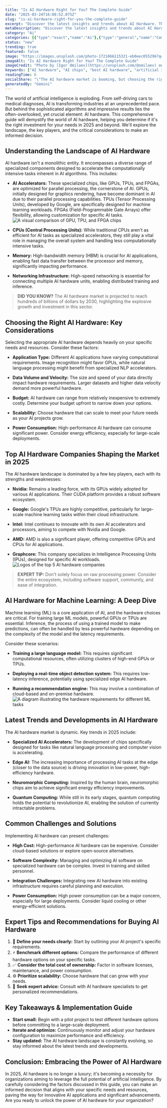 ```yaml
---
title: "Is AI Hardware Right for You? The Complete Guide"
date: "2025-03-24T16:08:52.075Z"
slug: "is-ai-hardware-right-for-you-the-complete-guide"
excerpt: "Discover the latest insights and trends about AI Hardware. This comprehensive guide covers everything you need to know about AI Hardware in 2025."
metaDescription: "Discover the latest insights and trends about AI Hardware. This comprehensive guide covers everything you need to know about AI Hardware in 2025."
category: "Ai"
categories: [{"type":"exact","name":"Ai"},{"type":"general","name":"Computer Science"},{"type":"medium","name":"Hardware Engineering"},{"type":"specific","name":"Accelerator Chips"},{"type":"niche","name":"Tensor Processing Units"}]
status: "new"
trending: true
featured: false
image: "https://images.unsplash.com/photo-1721066115321-eb0eec055296?q=85&w=1200&fit=max&fm=webp&auto=compress"
imageAlt: "Is AI Hardware Right for You? The Complete Guide"
imageCredit: "Photo by [Igor Omilaev](https://unsplash.com/@omilaev) on Unsplash"
keywords: ["AI hardware", "AI chips", "best AI hardware", "artificial intelligence hardware", "AI accelerator cards", "buy AI hardware", "AI hardware for machine learning", "top AI hardware companies", "AI hardware market trends", "choosing the right AI hardware"]
readingTime: 6
socialShare: "\"The AI hardware market is booming, but choosing the right tools is crucial.  Don't just focus on raw power; consider the entire ecosystem for long-term success!\""
generatedBy: "Gemini"
---
```




The world of artificial intelligence is exploding.  From self-driving cars to medical diagnoses, AI is transforming industries at an unprecedented pace. But behind the sophisticated algorithms and impressive results lies the often-overlooked, yet crucial element: AI hardware.  This comprehensive guide will demystify the world of AI hardware, helping you determine if it's the right investment for your needs in 2025 and beyond.  We'll explore the landscape, the key players, and the critical considerations to make an informed decision.

## Understanding the Landscape of AI Hardware

AI hardware isn't a monolithic entity.  It encompasses a diverse range of specialized components designed to accelerate the computationally intensive tasks inherent in AI algorithms. This includes:

* **AI Accelerators:** These specialized chips, like GPUs, TPUs, and FPGAs, are optimized for parallel processing, the cornerstone of AI.  GPUs, initially designed for graphics rendering, have become dominant in AI due to their parallel processing capabilities.  TPUs (Tensor Processing Units), developed by Google, are specifically designed for machine learning workloads. FPGAs (Field-Programmable Gate Arrays) offer flexibility, allowing customization for specific AI tasks. ![A visual comparison of GPU, TPU, and FPGA chips](https://images.unsplash.com/photo-1721314787850-5745fdfb06b4?q=85&w=1200&fit=max&fm=webp&auto=compress)

* **CPUs (Central Processing Units):** While traditional CPUs aren't as efficient for AI tasks as specialized accelerators, they still play a vital role in managing the overall system and handling less computationally intensive tasks.

* **Memory:** High-bandwidth memory (HBM) is crucial for AI applications, enabling fast data transfer between the processor and memory, significantly impacting performance.

* **Networking Infrastructure:**  High-speed networking is essential for connecting multiple AI hardware units, enabling distributed training and inference.

> **DID YOU KNOW?**  The AI hardware market is projected to reach hundreds of billions of dollars by 2030, highlighting the explosive growth and investment in this sector.

## Choosing the Right AI Hardware: Key Considerations

Selecting the appropriate AI hardware depends heavily on your specific needs and resources. Consider these factors:

* **Application Type:**  Different AI applications have varying computational requirements.  Image recognition might favor GPUs, while natural language processing might benefit from specialized NLP accelerators.

* **Data Volume and Velocity:** The size and speed of your data directly impact hardware requirements.  Larger datasets and higher data velocity demand more powerful hardware.

* **Budget:** AI hardware can range from relatively inexpensive to extremely costly.  Determine your budget upfront to narrow down your options.

* **Scalability:** Choose hardware that can scale to meet your future needs as your AI projects grow.

* **Power Consumption:**  High-performance AI hardware can consume significant power.  Consider energy efficiency, especially for large-scale deployments.

## Top AI Hardware Companies Shaping the Market in 2025

The AI hardware landscape is dominated by a few key players, each with its strengths and weaknesses:

* **Nvidia:** Remains a leading force, with its GPUs widely adopted for various AI applications.  Their CUDA platform provides a robust software ecosystem.

* **Google:** Google's TPUs are highly competitive, particularly for large-scale machine learning tasks within their cloud infrastructure.

* **Intel:** Intel continues to innovate with its own AI accelerators and processors, aiming to compete with Nvidia and Google.

* **AMD:** AMD is also a significant player, offering competitive GPUs and CPUs for AI applications.

* **Graphcore:** This company specializes in Intelligence Processing Units (IPUs), designed for specific AI workloads. ![Logos of the top 5 AI hardware companies](https://images.unsplash.com/photo-1721066115321-eb0eec055296?q=85&w=1200&fit=max&fm=webp&auto=compress)

> **EXPERT TIP:**  Don't solely focus on raw processing power. Consider the entire ecosystem, including software support, community, and ease of integration.

## AI Hardware for Machine Learning: A Deep Dive

Machine learning (ML) is a core application of AI, and the hardware choices are critical.  For training large ML models, powerful GPUs or TPUs are essential.  Inference, the process of using a trained model to make predictions, can often be handled by less powerful hardware depending on the complexity of the model and the latency requirements.

Consider these scenarios:

* **Training a large language model:** This requires significant computational resources, often utilizing clusters of high-end GPUs or TPUs.

* **Deploying a real-time object detection system:** This requires low-latency inference, potentially using specialized edge AI hardware.

* **Running a recommendation engine:** This may involve a combination of cloud-based and on-premise hardware.  ![A diagram illustrating the hardware requirements for different ML tasks](https://images.unsplash.com/photo-1697577418970-95d99b5a55cf?q=85&w=1200&fit=max&fm=webp&auto=compress)

## Latest Trends and Developments in AI Hardware

The AI hardware market is dynamic.  Key trends in 2025 include:

* **Specialized AI Accelerators:**  The development of chips specifically designed for tasks like natural language processing and computer vision is accelerating.

* **Edge AI:**  The increasing importance of processing AI tasks at the edge (closer to the data source) is driving innovation in low-power, high-efficiency hardware.

* **Neuromorphic Computing:**  Inspired by the human brain, neuromorphic chips aim to achieve significant energy efficiency improvements.

* **Quantum Computing:**  While still in its early stages, quantum computing holds the potential to revolutionize AI, enabling the solution of currently intractable problems.

## Common Challenges and Solutions

Implementing AI hardware can present challenges:

* **High Cost:**  High-performance AI hardware can be expensive.  Consider cloud-based solutions or explore open-source alternatives.

* **Software Complexity:**  Managing and optimizing AI software on specialized hardware can be complex.  Invest in training and skilled personnel.

* **Integration Challenges:**  Integrating new AI hardware into existing infrastructure requires careful planning and execution.

* **Power Consumption:**  High power consumption can be a major concern, especially for large deployments.  Consider liquid cooling or other energy-efficient solutions.

## Expert Tips and Recommendations for Buying AI Hardware

1. 🔑 **Define your needs clearly:**  Start by outlining your AI project's specific requirements.
2. ⚡ **Benchmark different options:**  Compare the performance of different hardware options on your specific tasks.
3. ✅ **Consider the total cost of ownership:**  Factor in software licenses, maintenance, and power consumption.
4. ⚙️ **Prioritize scalability:**  Choose hardware that can grow with your needs.
5. 🤝 **Seek expert advice:**  Consult with AI hardware specialists to get personalized recommendations.

## Key Takeaways & Implementation Guide

* **Start small:** Begin with a pilot project to test different hardware options before committing to a large-scale deployment.
* **Iterate and optimize:**  Continuously monitor and adjust your hardware configuration to maximize performance and efficiency.
* **Stay updated:**  The AI hardware landscape is constantly evolving, so stay informed about the latest trends and developments.

## Conclusion: Embracing the Power of AI Hardware

In 2025, AI hardware is no longer a luxury; it's becoming a necessity for organizations aiming to leverage the full potential of artificial intelligence. By carefully considering the factors discussed in this guide, you can make an informed decision that aligns with your specific needs and resources, paving the way for innovative AI applications and significant advancements.  Are you ready to unlock the power of AI hardware for your organization?

